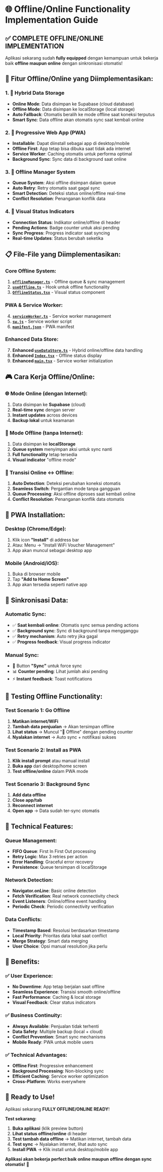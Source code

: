 # 🌐 Offline/Online Functionality Implementation Guide

## ✅ **COMPLETE OFFLINE/ONLINE IMPLEMENTATION**

Aplikasi sekarang sudah **fully equipped** dengan kemampuan untuk bekerja baik **offline maupun online** dengan sinkronisasi otomatis!

## 🚀 **Fitur Offline/Online yang Diimplementasikan:**

### 1. **🔄 Hybrid Data Storage**
- **Online Mode**: Data disimpan ke Supabase (cloud database)
- **Offline Mode**: Data disimpan ke localStorage (local storage)
- **Auto Fallback**: Otomatis beralih ke mode offline saat koneksi terputus
- **Smart Sync**: Data offline akan otomatis sync saat kembali online

### 2. **📱 Progressive Web App (PWA)**
- **Installable**: Dapat diinstall sebagai app di desktop/mobile
- **Offline First**: App tetap bisa dibuka saat tidak ada internet
- **Service Worker**: Caching otomatis untuk performa optimal
- **Background Sync**: Sync data di background saat online

### 3. **🔧 Offline Manager System**
- **Queue System**: Aksi offline disimpan dalam queue
- **Auto Retry**: Retry otomatis saat gagal sync
- **Smart Detection**: Deteksi status online/offline real-time
- **Conflict Resolution**: Penanganan konflik data

### 4. **🎯 Visual Status Indicators**
- **Connection Status**: Indikator online/offline di header
- **Pending Actions**: Badge counter untuk aksi pending
- **Sync Progress**: Progress indicator saat syncing
- **Real-time Updates**: Status berubah seketika

## 📋 **File-File yang Diimplementasikan:**

### **Core Offline System:**
1. **[`offlineManager.ts`](file://c:\Users\Administrator\Nextcloud\APP%20MGX\shadcn-ui\src\lib\offlineManager.ts)** - Offline queue & sync management
2. **[`useOffline.ts`](file://c:\Users\Administrator\Nextcloud\APP%20MGX\shadcn-ui\src\hooks\useOffline.ts)** - Hook untuk offline functionality  
3. **[`OfflineStatus.tsx`](file://c:\Users\Administrator\Nextcloud\APP%20MGX\shadcn-ui\src\components\OfflineStatus.tsx)** - Visual status component

### **PWA & Service Worker:**
4. **[`serviceWorker.ts`](file://c:\Users\Administrator\Nextcloud\APP%20MGX\shadcn-ui\src\lib\serviceWorker.ts)** - Service worker management
5. **[`sw.js`](file://c:\Users\Administrator\Nextcloud\APP%20MGX\shadcn-ui\public\sw.js)** - Service worker script
6. **[`manifest.json`](file://c:\Users\Administrator\Nextcloud\APP%20MGX\shadcn-ui\public\manifest.json)** - PWA manifest

### **Enhanced Data Store:**
7. **Enhanced [`useDataStore.ts`](file://c:\Users\Administrator\Nextcloud\APP%20MGX\shadcn-ui\src\hooks\useDataStore.ts)** - Hybrid online/offline data handling
8. **Enhanced [`Index.tsx`](file://c:\Users\Administrator\Nextcloud\APP%20MGX\shadcn-ui\src\pages\Index.tsx)** - Offline status display
9. **Enhanced [`main.tsx`](file://c:\Users\Administrator\Nextcloud\APP%20MGX\shadcn-ui\src\main.tsx)** - Service worker initialization

## 🎮 **Cara Kerja Offline/Online:**

### **🌐 Mode Online (dengan Internet):**
1. Data disimpan ke **Supabase** (cloud)
2. **Real-time sync** dengan server
3. **Instant updates** across devices
4. **Backup lokal** untuk keamanan

### **📴 Mode Offline (tanpa Internet):**
1. Data disimpan ke **localStorage**
2. **Queue system** menyimpan aksi untuk sync nanti
3. **Full functionality** tetap tersedia
4. **Visual indicator** "offline mode"

### **🔄 Transisi Online ↔ Offline:**
1. **Auto Detection**: Deteksi perubahan koneksi otomatis
2. **Seamless Switch**: Pergantian mode tanpa gangguan
3. **Queue Processing**: Aksi offline diproses saat kembali online
4. **Conflict Resolution**: Penanganan konflik data otomatis

## 📱 **PWA Installation:**

### **Desktop (Chrome/Edge):**
1. Klik icon **"Install"** di address bar
2. Atau: Menu → "Install WiFi Voucher Management"
3. App akan muncul sebagai desktop app

### **Mobile (Android/iOS):**
1. Buka di browser mobile
2. Tap **"Add to Home Screen"**
3. App akan tersedia seperti native app

## 🔄 **Sinkronisasi Data:**

### **Automatic Sync:**
- ✅ **Saat kembali online**: Otomatis sync semua pending actions
- ✅ **Background sync**: Sync di background tanpa mengganggu
- ✅ **Retry mechanism**: Auto retry jika gagal
- ✅ **Progress feedback**: Visual progress indicator

### **Manual Sync:**
- 🔄 Button **"Sync"** untuk force sync
- 📊 **Counter pending**: Lihat jumlah aksi pending
- ⚡ **Instant feedback**: Toast notifications

## 🎯 **Testing Offline Functionality:**

### **Test Scenario 1: Go Offline**
1. **Matikan internet/WiFi**
2. **Tambah data penjualan** → Akan tersimpan offline
3. **Lihat status** → Muncul "📴 Offline" dengan pending counter
4. **Nyalakan internet** → Auto sync + notifikasi sukses

### **Test Scenario 2: Install as PWA**
1. **Klik install prompt** atau manual install
2. **Buka app** dari desktop/home screen
3. **Test offline/online** dalam PWA mode

### **Test Scenario 3: Background Sync**
1. **Add data offline**
2. **Close app/tab**
3. **Reconnect internet**
4. **Open app** → Data sudah ter-sync otomatis

## 🔧 **Technical Features:**

### **Queue Management:**
- **FIFO Queue**: First In First Out processing
- **Retry Logic**: Max 3 retries per action
- **Error Handling**: Graceful error recovery
- **Persistence**: Queue tersimpan di localStorage

### **Network Detection:**
- **Navigator.onLine**: Basic online detection
- **Fetch Verification**: Real network connectivity check
- **Event Listeners**: Online/offline event handling
- **Periodic Check**: Periodic connectivity verification

### **Data Conflicts:**
- **Timestamp Based**: Resolusi berdasarkan timestamp
- **Local Priority**: Prioritas data lokal saat conflict
- **Merge Strategy**: Smart data merging
- **User Choice**: Opsi manual resolution jika perlu

## 🎉 **Benefits:**

### **✅ User Experience:**
- **No Downtime**: App tetap berjalan saat offline
- **Seamless Experience**: Transisi smooth online/offline
- **Fast Performance**: Caching & local storage
- **Visual Feedback**: Clear status indicators

### **✅ Business Continuity:**
- **Always Available**: Penjualan tidak terhenti
- **Data Safety**: Multiple backup (local + cloud)
- **Conflict Prevention**: Smart sync mechanisms
- **Mobile Ready**: PWA untuk mobile users

### **✅ Technical Advantages:**
- **Offline First**: Progressive enhancement
- **Background Processing**: Non-blocking sync
- **Efficient Caching**: Service worker optimization
- **Cross-Platform**: Works everywhere

## 🚀 **Ready to Use!**

Aplikasi sekarang **FULLY OFFLINE/ONLINE READY**! 

**Test sekarang:**
1. **Buka aplikasi** (klik preview button)
2. **Lihat status offline/online** di header
3. **Test tambah data offline** → Matikan internet, tambah data
4. **Test sync** → Nyalakan internet, lihat auto sync
5. **Install PWA** → Klik install untuk desktop/mobile app

**Aplikasi akan bekerja perfect baik online maupun offline dengan sync otomatis!** 🎯